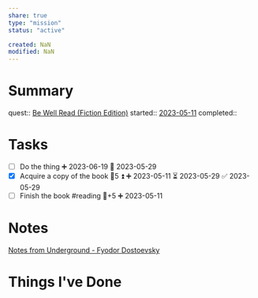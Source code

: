```yaml
---
share: true
type: "mission"
status: "active"

created: NaN 
modified: NaN
---
```

 
# Summary
quest:: [Be Well Read (Fiction Edition)](./Be%20Well%20Read%20(Fiction%20Edition).md)
started:: [2023-05-11](./2023-05-11.md)
completed::
# Tasks
- [ ] Do the thing ➕ 2023-06-19 🛫 2023-05-29
- [x] Acquire a copy of the book  🥄5 ⏫ ➕ 2023-05-11 ⏳ 2023-05-29 ✅ 2023-05-29
- [ ] Finish the book #reading 🥄+5 ➕ 2023-05-11
# Notes
[Notes from Underground - Fyodor Dostoevsky](./Notes%20from%20Underground%20-%20Fyodor%20Dostoevsky.md)
# Things I've Done